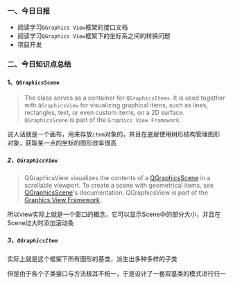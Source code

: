 ### 一、今日日报

- 阅读学习`QGraphics View`框架的接口文档
- 阅读学习`QGraphics View`框架下的坐标系之间的转换问题
- 项目开发

### 二、今日知识点总结

#### 1、`QGraphicsScene`

> The class serves as a container for `QGraphicsItems`. It is used together with `QGraphicsView` for visualizing graphical items, such as lines, rectangles, text, or even custom items, on a 2D surface. `QGraphicsScene` is part of the `Graphics View Framework`.

说人话就是一个画布，用来存放`item`对象的，并且在底层使用树形结构管理图形对象，获取某一点的坐标的图形效率很高

##### 2、`QGraphicsView`

> QGraphicsView visualizes the contents of a [QGraphicsScene](https://doc.qt.io/qt-6/qgraphicsscene.html) in a scrollable viewport. To create a scene with geometrical items, see [QGraphicsScene](https://doc.qt.io/qt-6/qgraphicsscene.html)'s documentation. QGraphicsView is part of the [Graphics View Framework](https://doc.qt.io/qt-6/graphicsview.html).

所以view实际上就是一个窗口的概念，它可以显示Scene中的部分大小，并且在Scene过大时添加滚动条

##### 3、`QGraphicsItem`

实际上就是这个框架下所有图形的基类，派生出多种多样的子类

但是由于各个子类接口与方法极其不统一，于是设计了一套双基类的模式进行归一